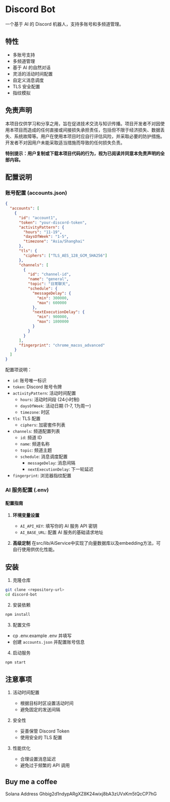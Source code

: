 # Discord Bot

一个基于 AI 的 Discord 机器人，支持多账号和多频道管理。

## 特性

- 多账号支持
- 多频道管理
- 基于 AI 的自然对话
- 灵活的活动时间配置
- 自定义消息调度
- TLS 安全配置
- 指纹模拟

## 免责声明
本项目仅供学习和分享之用，旨在促进技术交流与知识传播。项目开发者不对因使用本项目而造成的任何直接或间接损失承担责任，包括但不限于经济损失、数据丢失、系统故障等。用户在使用本项目时应自行评估风险，并采取必要的防护措施。开发者不对因用户未能采取适当措施而导致的任何损失负责。

**特别提示：用户复制或下载本项目代码的行为，视为已阅读并同意本免责声明的全部内容。**

## 配置说明

### 账号配置 (accounts.json)

```json
{
  "accounts": [
    {
      "id": "account1",
      "token": "your-discord-token",
      "activityPattern": {
        "hours": "11-19",
        "daysOfWeek": "1-5",
        "timezone": "Asia/Shanghai"
      },
      "tls": {
        "ciphers": ["TLS_AES_128_GCM_SHA256"]
      },
      "channels": [
        {
          "id": "channel-id",
          "name": "general",
          "topic": "日常聊天",
          "schedule": {
            "messageDelay": {
              "min": 300000,
              "max": 600000
            },
            "nextExecutionDelay": {
              "min": 900000,
              "max": 1800000
            }
          }
        }
      ],
      "fingerprint": "chrome_macos_advanced"
    }
  ]
}
```

配置项说明：
- `id`: 账号唯一标识
- `token`: Discord 账号令牌
- `activityPattern`: 活动时间配置
  - `hours`: 活动时间段 (24小时制)
  - `daysOfWeek`: 活动日期 (1-7, 1为周一)
  - `timezone`: 时区
- `tls`: TLS 配置
  - `ciphers`: 加密套件列表
- `channels`: 频道配置列表
  - `id`: 频道 ID
  - `name`: 频道名称
  - `topic`: 频道主题
  - `schedule`: 消息调度配置
    - `messageDelay`: 消息间隔
    - `nextExecutionDelay`: 下一轮延迟
- `fingerprint`: 浏览器指纹配置

### AI 服务配置 (.env)

#### 配置指南

1. **环境变量设置**
   - `AI_API_KEY`: 填写你的 AI 服务 API 密钥
   - `AI_BASE_URL`: 配置 AI 服务的基础请求地址

3. **高级定制**
在src/lib/AiService中实现了向量数据库以及embedding方法，可自行使用供优化性能。 


## 安装

1. 克隆仓库
```bash
git clone <repository-url>
cd discord-bot
```

2. 安装依赖
```bash
npm install
```

3. 配置文件
- cp .env.example .env 并填写
- 创建 `accounts.json` 并配置账号信息

4. 启动服务
```bash
npm start
```

## 注意事项

1. 活动时间配置
   - 根据目标时区设置活动时间
   - 避免固定的发送间隔

2. 安全性
   - 妥善保管 Discord Token
   - 使用安全的 TLS 配置

3. 性能优化
   - 合理设置消息延迟
   - 避免过于频繁的 API 调用


## Buy me a coffee
Solana Address Ghbig2d1ndypARgXZ8K24wixj8bA3zUVxKm5tQcCP7hG
